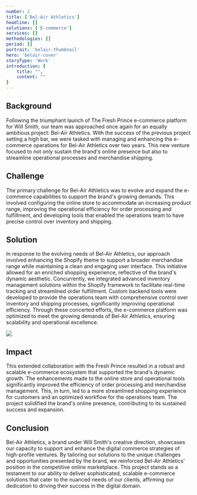 ```yaml
---
number: 2
title: ['Bel-Air Athletics']
headline: []
solutions: ['E-commerce']
services: []
methodologies: []
period: []
portrait: 'belair-thumbnail'
hero: 'belair-cover'
storyType: 'Work'
introduction: {
    title: "",
    content: ""
}
---
```


## Background

Following the triumphant launch of The Fresh Prince e-commerce platform for Will Smith, our team was approached once again for an equally ambitious project: Bel-Air Athletics. With the success of the previous project setting a high bar, we were tasked with managing and enhancing the e-commerce operations for Bel-Air Athletics over two years. This new venture focused to not only sustain the brand's online presence but also to streamline operational processes and merchandise shipping.

## Challenge

The primary challenge for Bel-Air Athletics was to evolve and expand the e-commerce capabilities to support the brand's growing demands. This involved configuring the online store to accommodate an increasing product range, improving the operational efficiency for order processing and fulfillment, and developing tools that enabled the operations team to have precise control over inventory and shipping.

## Solution

In response to the evolving needs of Bel-Air Athletics, our approach involved enhancing the Shopify theme to support a broader merchandise range while maintaining a clean and engaging user interface. This initiative allowed for an enriched shopping experience, reflective of the brand's dynamic aesthetic. Concurrently, we integrated advanced inventory management solutions within the Shopify framework to facilitate real-time tracking and streamlined order fulfillment. Custom backend tools were developed to provide the operations team with comprehensive control over inventory and shipping processes, significantly improving operational efficiency. Through these concerted efforts, the e-commerce platform was optimized to meet the growing demands of Bel-Air Athletics, ensuring scalability and operational excellence.

![](/work/bel-air-athetics-figure-1.jpg)



## Impact

This extended collaboration with the Fresh Prince resulted in a robust and scalable e-commerce ecosystem that supported the brand's dynamic growth. The enhancements made to the online store and operational tools significantly improved the efficiency of order processing and merchandise management. This, in turn, led to a more streamlined shopping experience for customers and an optimized workflow for the operations team. The project solidified the brand's online presence, contributing to its sustained success and expansion.

## Conclusion

Bel-Air Athletics, a brand under Will Smith's creative direction, showcases our capacity to support and enhance the digital commerce strategies of high-profile ventures. By tailoring our solutions to the unique challenges and opportunities presented by the brand, we reinforced Bel-Air Athletics' position in the competitive online marketplace. This project stands as a testament to our ability to deliver sophisticated, scalable e-commerce solutions that cater to the nuanced needs of our clients, affirming our dedication to driving their success in the digital domain.

